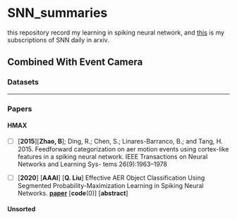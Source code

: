 # SNN_summaries
this repository record my  learning in spiking neural network, and [this](https://github.com/shenhaibo123/SNN_arxiv_daily) is my subscriptions of SNN daily in arxiv.

## Combined With Event Camera 



### Datasets

------



### Papers

#### **HMAX**

- [ ] [**2015**][**Zhao, B**]; Ding, R.; Chen, S.; Linares-Barranco, B.; and Tang, H. 2015. Feedforward categorization on aer motion events using cortex-like features in a spiking neural network. IEEE Transactions on Neural Networks and Learning Sys- tems 26(9):1963–1978

- [ ] [**2020**] [**AAAI**] [**Q. Liu**] Effective AER Object Classification Using Segmented Probability-Maximization Learning in Spiking Neural Networks. [**paper**](https://arxiv.org/abs/2002.06199) [**code**(0)] [**abstract**] 



#### **Unsorted**

